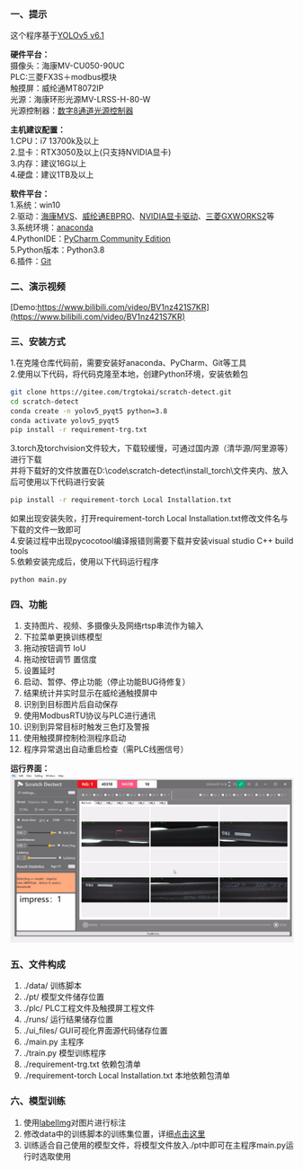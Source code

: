 ### 一、提示

这个程序基于[YOLOv5 v6.1](https://github.com/ultralytics/yolov5/tree/v6.1)

**硬件平台：** <br>
摄像头：海康MV-CU050-90UC<br>
PLC:三菱FX3S＋modbus模块<br>
触摸屏：威纶通MT8072IP<br>
光源：海康环形光源MV-LRSS-H-80-W<br>
光源控制器：[数字8通道光源控制器](https://detail.tmall.com/item.htm?abbucket=1&id=656543446110&rn=21d65f2d271defe4d3b29e10ced9b2a5&spm=a1z10.5-b.w4011-23573612475.52.201646d6ZWIsQh&skuId=4738283905874)<br>

**主机建议配置：**<br>
1.CPU：i7 13700k及以上<br>
2.显卡：RTX3050及以上(只支持NVIDIA显卡)<br>
3.内存：建议16G以上<br>
4.硬盘：建议1TB及以上<br>

**软件平台：**<br>
1.系统：win10<br>
2.驱动：[海康MVS](https://www.hikrobotics.com/cn2/source/support/software/MVS_STD_4.3.2_240529.zip)、[威纶通EBPRO](https://www.weinview.cn/Admin/Others/DownloadsPage.aspx?nid=3&id=10917&tag=0&ref=download&t=a4ff8b5703a191fe)、[NVIDIA显卡驱动](https://cn.download.nvidia.com/Windows/555.99/555.99-desktop-win10-win11-64bit-international-nsd-dch-whql.exe)、[三菱GXWORKS2](https://www.mitsubishielectric-fa.cn/site/file-software-detail?id=18)等<br>
3.系统环境：[anaconda](https://repo.anaconda.com/archive/Anaconda3-2024.02-1-Windows-x86_64.exe)<br>
4.PythonIDE：[PyCharm Community Edition](https://www.jetbrains.com/pycharm/download/download-thanks.html?platform=windows&code=PCC)<br>
5.Python版本：Python3.8<br>
6.插件：[Git](https://git-scm.com/download/win)

### 二、演示视频

[Demo:https://www.bilibili.com/video/BV1nz421S7KR](https://www.bilibili.com/video/BV1nz421S7KR)

### 三、安装方式

1.在克隆仓库代码前，需要安装好anaconda、PyCharm、Git等工具<br>
2.使用以下代码，将代码克隆至本地，创建Python环境，安装依赖包

```bash
git clone https://gitee.com/trgtokai/scratch-detect.git
cd scratch-detect
conda create -n yolov5_pyqt5 python=3.8
conda activate yolov5_pyqt5
pip install -r requirement-trg.txt
```
3.torch及torchvision文件较大，下载较缓慢，可通过国内源（清华源/阿里源等）进行下载<br>
并将下载好的文件放置在D:\code\scratch-detect\install_torch\文件夹内、放入后可使用以下代码进行安装
```bash
pip install -r requirement-torch Local Installation.txt
```
如果出现安装失败，打开requirement-torch Local Installation.txt修改文件名与下载的文件一致即可<br>
4.安装过程中出现pycocotool编译报错则需要下载并安装visual studio C++ build tools<br>
5.依赖安装完成后，使用以下代码运行程序
```bash
python main.py
```

### 四、功能

1. 支持图片、视频、多摄像头及网络rtsp串流作为输入
2. 下拉菜单更换训练模型
3. 拖动按钮调节 IoU
4. 拖动按钮调节 置信度
5. 设置延时
6. 启动、暂停、停止功能（停止功能BUG待修复）
7. 结果统计并实时显示在威纶通触摸屏中
8. 识别到目标图片后自动保存
9. 使用ModbusRTU协议与PLC进行通讯 
10. 识别到异常目标时触发三色灯及警报
11. 使用触摸屏控制检测程序启动
12. 程序异常退出自动重启检查（需PLC线圈信号）

**运行界面：**
![输入图片说明](imgs/%E7%BA%BF%E4%B8%8A%E6%A3%80%E6%9F%A5%5B00_10_57%5D%5B20240605-174147%5D.png)

### 五、文件构成

1. ./data/ 训练脚本
2. ./pt/ 模型文件储存位置
3. ./plc/ PLC工程文件及触摸屏工程文件
4. ./runs/ 运行结果储存位置
5. ./ui_files/ GUI可视化界面源代码储存位置
6. ./main.py 主程序
7. ./train.py 模型训练程序
8. ./requirement-trg.txt 依赖包清单
9. ./requirement-torch Local Installation.txt 本地依赖包清单

### 六、模型训练
1. 使用[labelImg](https://blog.csdn.net/klaus_x/article/details/106854136)对图片进行标注
2. 修改data中的训练脚本的训练集位置，详细[点击这里](https://blog.csdn.net/qq_45945548/article/details/121701492)
3. 训练适合自己使用的模型文件，将模型文件放入./pt中即可在主程序main.py运行时选取使用